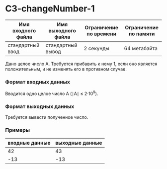 # C3-changeNumber-1

|Имя входного файла|Имя выходного файла|Ограничение по времени|Ограничение по памяти|
|-|-|-|-|
|стандартный ввод|стандартный вывод|2 секунды|64 мегабайта

Дано целое число A. Требуется прибавить к нему 1, если оно является положительным, и не изменять его в противном случае.
### Формат входных данных
Вводится одно целое число A (∣A∣ ≤ 2⋅10<sup>9</sup>).
### Формат выходных данных
Требуется вывести полученное число.
### Примеры
|входные данные|выходные данные|
|-|-|
|42|43|
|-13|-13|
